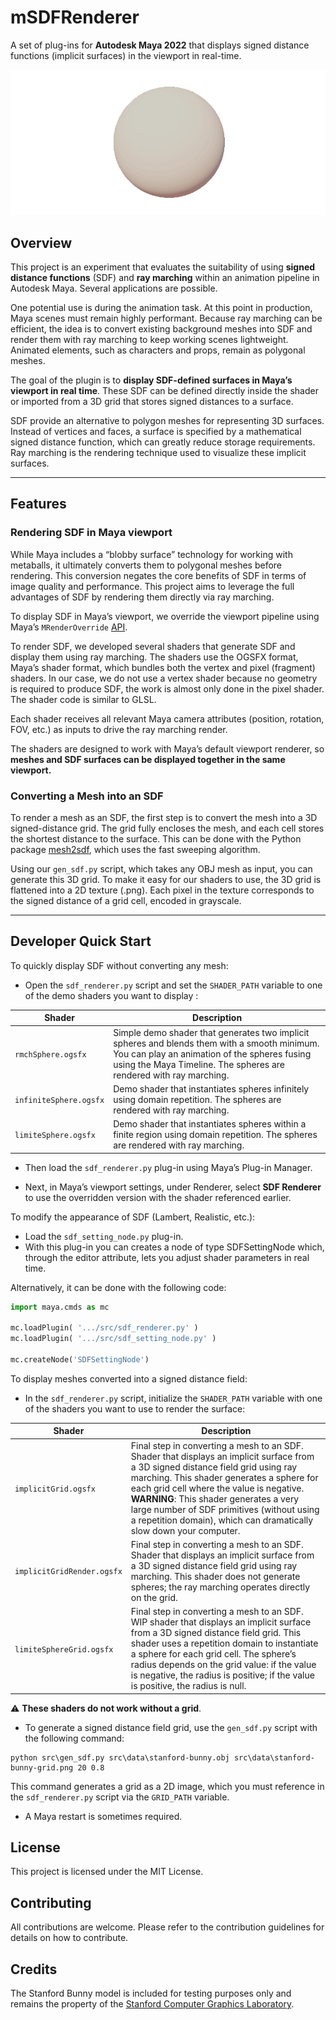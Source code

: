 # mSDFRenderer
A set of plug-ins for **Autodesk Maya 2022** that displays signed distance functions (implicit surfaces) in the viewport in real-time.

![cover](doc/gif/SDF_spheres_animation_wo_bg.gif)

## Overview
This project is an experiment that evaluates the suitability of using **signed distance functions** (SDF) and **ray marching** within an 
animation pipeline in Autodesk Maya. Several applications are possible.

One potential use is during the animation task. At this point in production, Maya scenes must remain highly performant. Because ray 
marching can be efficient, the idea is to convert existing background meshes into SDF and render them with ray marching to keep 
working scenes lightweight. Animated elements, such as characters and props, remain as polygonal meshes.

The goal of the plugin is to **display SDF-defined surfaces in Maya’s viewport in real time**. These SDF can be defined directly inside 
the shader or imported from a 3D grid that stores signed distances to a surface.

SDF provide an alternative to polygon meshes for representing 3D surfaces. Instead of vertices and faces, a surface is specified by a 
mathematical signed distance function, which can greatly reduce storage requirements. Ray marching is the rendering technique used to 
visualize these implicit surfaces.

-------------------------------------------------------------------------------

## Features
### Rendering SDF in Maya viewport

While Maya includes a “blobby surface” technology for working with metaballs, it ultimately converts them to polygonal meshes before 
rendering. This conversion negates the core benefits of SDF in terms of image quality and performance. This project aims to leverage 
the full advantages of SDF by rendering them directly via ray marching.

To display SDF in Maya’s viewport, we override the viewport pipeline using Maya’s `MRenderOverride` [API](https://help.autodesk.com/view/MAYAUL/2022/ENU/?guid=Maya_SDK_Viewport_2_0_API_Maya_Viewport_2_0_API_Guide_Plug_in_Entry_Points_Render_Loop_Overrides_html).

To render SDF, we developed several shaders that generate SDF and display them using ray marching. The shaders use the OGSFX format, 
Maya’s shader format, which bundles both the vertex and pixel (fragment) shaders. In our case, we do not use a vertex shader because no 
geometry is required to produce SDF, the work is almost only done in the pixel shader. The shader code is similar to GLSL.

Each shader receives all relevant Maya camera attributes (position, rotation, FOV, etc.) as inputs to drive the ray marching render.

The shaders are designed to work with Maya’s default viewport renderer, so **meshes and SDF surfaces can be displayed together in the same 
viewport.**

### Converting a Mesh into an SDF

To render a mesh as an SDF, the first step is to convert the mesh into a 3D signed-distance grid. The grid fully encloses the mesh, 
and each cell stores the shortest distance to the surface. This can be done with the Python 
package [mesh2sdf](https://pypi.org/project/mesh2sdf/), which uses the fast sweeping algorithm.

Using our `gen_sdf.py` script, which takes any OBJ mesh as input, you can generate this 3D grid. To make it easy for our shaders to 
use, the 3D grid is flattened into a 2D texture (.png). Each pixel in the texture corresponds to the signed distance of a grid 
cell, encoded in grayscale.

-------------------------------------------------------------------------------

## Developer Quick Start

To quickly display SDF without converting any mesh:

- Open the `sdf_renderer.py` script and set the `SHADER_PATH` variable to one of 
the demo shaders you want to display :

| Shader | Description |
| ------ | ------ |
|`rmchSphere.ogsfx`|Simple demo shader that generates two implicit spheres and blends them with a smooth minimum. You can play an animation of the spheres fusing using the Maya Timeline. The spheres are rendered with ray marching.|
|`infiniteSphere.ogsfx`|Demo shader that instantiates spheres infinitely using domain repetition. The spheres are rendered with ray marching.|
|`limiteSphere.ogsfx`|Demo shader that instantiates spheres within a finite region using domain repetition. The spheres are rendered with ray marching.|

- Then load the `sdf_renderer.py` plug-in using Maya’s Plug-in Manager.


- Next, in Maya’s viewport settings, under Renderer, select **SDF Renderer** to use the overridden version with the shader referenced 
earlier.

To modify the appearance of SDF (Lambert, Realistic, etc.): 

- Load the `sdf_setting_node.py` plug-in.  
- With this plug-in you can creates a node of type SDFSettingNode which, through the editor attribute, lets you adjust shader parameters in real time.  

Alternatively, it can be done with the following code:
```python
import maya.cmds as mc

mc.loadPlugin( '.../src/sdf_renderer.py' )
mc.loadPlugin( '.../src/sdf_setting_node.py' )

mc.createNode('SDFSettingNode')
```

To display meshes converted into a signed distance field:
- In the `sdf_renderer.py` script, initialize the `SHADER_PATH` variable with one of the shaders you want to use to render the surface:

| Shader | Description |
| ------ | ------ |
|`implicitGrid.ogsfx`|Final step in converting a mesh to an SDF. Shader that displays an implicit surface from a 3D signed distance field grid using ray marching. This shader generates a sphere for each grid cell where the value is negative. **WARNING**: This shader generates a very large number of SDF primitives (without using a repetition domain), which can dramatically slow down your computer.|
|`implicitGridRender.ogsfx`|Final step in converting a mesh to an SDF. Shader that displays an implicit surface from a 3D signed distance field grid using ray marching. This shader does not generate spheres; the ray marching operates directly on the grid.|
|`limiteSphereGrid.ogsfx`|Final step in converting a mesh to an SDF. WIP shader that displays an implicit surface from a 3D signed distance field grid. This shader uses a repetition domain to instantiate a sphere for each grid cell. The sphere’s radius depends on the grid value: if the value is negative, the radius is positive; if the value is positive, the radius is null.|

⚠️ **These shaders do not work without a grid**. 

- To generate a signed distance field grid, use the `gen_sdf.py` script with the following command:
```
python src\gen_sdf.py src\data\stanford-bunny.obj src\data\stanford-bunny-grid.png 20 0.8
```

This command generates a grid as a 2D image, which you must reference in the `sdf_renderer.py` script via the `GRID_PATH` variable.

- A Maya restart is sometimes required.

## License
This project is licensed under the MIT License.

## Contributing
All contributions are welcome. Please refer to the contribution guidelines for details on how to contribute.

## Credits
The Stanford Bunny model is included for testing purposes only and remains the property 
of the [Stanford Computer Graphics Laboratory](https://graphics.stanford.edu/data/3Dscanrep/).
